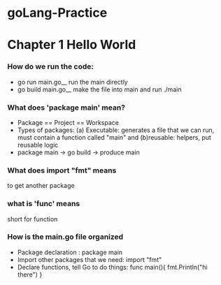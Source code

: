 # goLang-Practice

# Chapter 1 Hello World

### How do we run the code:

* go run main.go__ 
    run the main directly
* go build main.go__ 
    make the file into main and run ./main

### What does 'package main' mean?

* Package == Project == Workspace
* Types of packages: (a) Executable: generates a file that we can run, must contain a function called "main" and (b)reusable: helpers, put reusable logic
* package main -> go build -> produce main

### What does import "fmt" means
to get another package

### what is 'func' means
short for function

### How is the main.go file organized
* Package declaration : 
        package main
* Import other packages that we need: 
        import "fmt"
* Declare functions, tell Go to do things:
        func main(){
            fmt.Println("hi there")
        }
